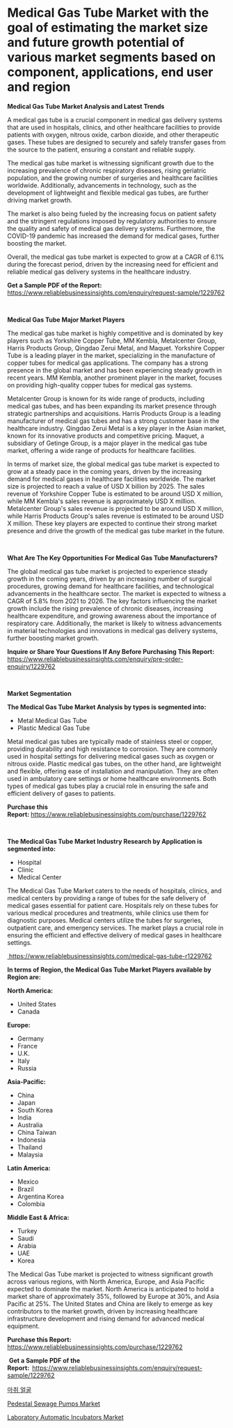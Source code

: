 <p><h1>Medical Gas Tube Market with the goal of estimating the market size and future growth potential of various market segments based on component, applications, end user and region</h1></p><p><strong>Medical Gas Tube Market Analysis and Latest Trends</strong></p>
<p><p>A medical gas tube is a crucial component in medical gas delivery systems that are used in hospitals, clinics, and other healthcare facilities to provide patients with oxygen, nitrous oxide, carbon dioxide, and other therapeutic gases. These tubes are designed to securely and safely transfer gases from the source to the patient, ensuring a constant and reliable supply.</p><p>The medical gas tube market is witnessing significant growth due to the increasing prevalence of chronic respiratory diseases, rising geriatric population, and the growing number of surgeries and healthcare facilities worldwide. Additionally, advancements in technology, such as the development of lightweight and flexible medical gas tubes, are further driving market growth.</p><p>The market is also being fueled by the increasing focus on patient safety and the stringent regulations imposed by regulatory authorities to ensure the quality and safety of medical gas delivery systems. Furthermore, the COVID-19 pandemic has increased the demand for medical gases, further boosting the market.</p><p>Overall, the medical gas tube market is expected to grow at a CAGR of 6.1% during the forecast period, driven by the increasing need for efficient and reliable medical gas delivery systems in the healthcare industry.</p></p>
<p><strong>Get a Sample PDF of the Report:&nbsp;</strong> <a href="https://www.reliablebusinessinsights.com/enquiry/request-sample/1229762">https://www.reliablebusinessinsights.com/enquiry/request-sample/1229762</a></p>
<p>&nbsp;</p>
<p><strong>Medical Gas Tube Major Market Players</strong></p>
<p><p>The medical gas tube market is highly competitive and is dominated by key players such as Yorkshire Copper Tube, MM Kembla, Metalcenter Group, Harris Products Group, Qingdao Zerui Metal, and Maquet. Yorkshire Copper Tube is a leading player in the market, specializing in the manufacture of copper tubes for medical gas applications. The company has a strong presence in the global market and has been experiencing steady growth in recent years. MM Kembla, another prominent player in the market, focuses on providing high-quality copper tubes for medical gas systems.</p><p>Metalcenter Group is known for its wide range of products, including medical gas tubes, and has been expanding its market presence through strategic partnerships and acquisitions. Harris Products Group is a leading manufacturer of medical gas tubes and has a strong customer base in the healthcare industry. Qingdao Zerui Metal is a key player in the Asian market, known for its innovative products and competitive pricing. Maquet, a subsidiary of Getinge Group, is a major player in the medical gas tube market, offering a wide range of products for healthcare facilities.</p><p>In terms of market size, the global medical gas tube market is expected to grow at a steady pace in the coming years, driven by the increasing demand for medical gases in healthcare facilities worldwide. The market size is projected to reach a value of USD X billion by 2025. The sales revenue of Yorkshire Copper Tube is estimated to be around USD X million, while MM Kembla's sales revenue is approximately USD X million. Metalcenter Group's sales revenue is projected to be around USD X million, while Harris Products Group's sales revenue is estimated to be around USD X million. These key players are expected to continue their strong market presence and drive the growth of the medical gas tube market in the future.</p></p>
<p>&nbsp;</p>
<p><strong>What Are The Key Opportunities For Medical Gas Tube Manufacturers?</strong></p>
<p><p>The global medical gas tube market is projected to experience steady growth in the coming years, driven by an increasing number of surgical procedures, growing demand for healthcare facilities, and technological advancements in the healthcare sector. The market is expected to witness a CAGR of 5.8% from 2021 to 2026. The key factors influencing the market growth include the rising prevalence of chronic diseases, increasing healthcare expenditure, and growing awareness about the importance of respiratory care. Additionally, the market is likely to witness advancements in material technologies and innovations in medical gas delivery systems, further boosting market growth.</p></p>
<p><strong>Inquire or Share Your Questions If Any Before Purchasing This Report:</strong> <a href="https://www.reliablebusinessinsights.com/enquiry/pre-order-enquiry/1229762">https://www.reliablebusinessinsights.com/enquiry/pre-order-enquiry/1229762</a></p>
<p>&nbsp;</p>
<p><strong>Market Segmentation</strong></p>
<p><strong>The Medical Gas Tube Market Analysis by types is segmented into:</strong></p>
<p><ul><li>Metal Medical Gas Tube</li><li>Plastic Medical Gas Tube</li></ul></p>
<p><p>Metal medical gas tubes are typically made of stainless steel or copper, providing durability and high resistance to corrosion. They are commonly used in hospital settings for delivering medical gases such as oxygen or nitrous oxide. Plastic medical gas tubes, on the other hand, are lightweight and flexible, offering ease of installation and manipulation. They are often used in ambulatory care settings or home healthcare environments. Both types of medical gas tubes play a crucial role in ensuring the safe and efficient delivery of gases to patients.</p></p>
<p><strong>Purchase this Report:&nbsp;</strong><a href="https://www.reliablebusinessinsights.com/purchase/1229762">https://www.reliablebusinessinsights.com/purchase/1229762</a></p>
<p>&nbsp;</p>
<p><strong>The Medical Gas Tube Market Industry Research by Application is segmented into:</strong></p>
<p><ul><li>Hospital</li><li>Clinic</li><li>Medical Center</li></ul></p>
<p><p>The Medical Gas Tube Market caters to the needs of hospitals, clinics, and medical centers by providing a range of tubes for the safe delivery of medical gases essential for patient care. Hospitals rely on these tubes for various medical procedures and treatments, while clinics use them for diagnostic purposes. Medical centers utilize the tubes for surgeries, outpatient care, and emergency services. The market plays a crucial role in ensuring the efficient and effective delivery of medical gases in healthcare settings.</p></p>
<p><a href="https://www.reliablebusinessinsights.com/medical-gas-tube-r1229762">&nbsp;https://www.reliablebusinessinsights.com/medical-gas-tube-r1229762</a></p>
<p><strong>In terms of Region, the Medical Gas Tube Market Players available by Region are:</strong></p>
<p>
    <p> <strong> North America: </strong>
        <ul>
            <li>United States</li>
            <li>Canada</li>
        </ul>
        </p> 
    <p> <strong> Europe: </strong>
        <ul>
            <li>Germany</li>
            <li>France</li>
            <li>U.K.</li>
            <li>Italy</li>
            <li>Russia</li>
        </ul>
        </p> 
    <p> <strong> Asia-Pacific: </strong>
        <ul>
            <li>China</li>
            <li>Japan</li>
            <li>South Korea</li>
            <li>India</li>
            <li>Australia</li>
            <li>China Taiwan</li>
            <li>Indonesia</li>
            <li>Thailand</li>
            <li>Malaysia</li>
        </ul>
        </p> 
    <p> <strong> Latin America: </strong>
        <ul>
            <li>Mexico</li>
            <li>Brazil</li>
            <li>Argentina Korea</li>
            <li>Colombia</li>
        </ul>
        </p> 
    <p> <strong> Middle East & Africa: </strong>
        <ul>
            <li>Turkey</li>
            <li>Saudi</li>
            <li>Arabia</li>
            <li>UAE</li>
            <li>Korea</li>
        </ul>
    </p>
    </p>
<p><p>The Medical Gas Tube market is projected to witness significant growth across various regions, with North America, Europe, and Asia Pacific expected to dominate the market. North America is anticipated to hold a market share of approximately 35%, followed by Europe at 30%, and Asia Pacific at 25%. The United States and China are likely to emerge as key contributors to the market growth, driven by increasing healthcare infrastructure development and rising demand for advanced medical equipment.</p></p>
<p><strong>Purchase this Report: </strong><a href="https://www.reliablebusinessinsights.com/purchase/1229762">https://www.reliablebusinessinsights.com/purchase/1229762</a></p>
<p>&nbsp;<strong>Get a Sample PDF of the Report:&nbsp;&nbsp;</strong><a href="https://www.reliablebusinessinsights.com/enquiry/request-sample/1229762">https://www.reliablebusinessinsights.com/enquiry/request-sample/1229762</a></p>
<p><strong></strong></p>
<p><p><a href="https://github.com/RichardLueilwitz787/Market-Research-Report-List-2/blob/main/7279730181384.md">마취 얼굴</a></p><p><a href="https://github.com/derrinmiltonellis35gcl/Market-Research-Report-List-3/blob/main/pedestal-sewage-pumps-market.md">Pedestal Sewage Pumps Market</a></p><p><a href="https://github.com/Sherrillcrooksxa8i18ucf2m/Market-Research-Report-List-3/blob/main/laboratory-automatic-incubators-market.md">Laboratory Automatic Incubators Market</a></p></p>